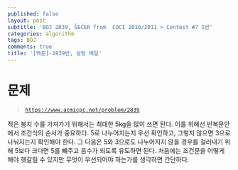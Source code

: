 ```yaml
---
published: false
layout: post
subtitle: 'BOJ 2839, ŠEĆER from  COCI 2010/2011 > Contest #7 1번'
categories: algorithm
tags: BOJ
comments: true
title: '[백준]-2839번, 설탕 배달'
---
```

# 문제
> [`https://www.acmicpc.net/problem/2839`](https://www.acmicpc.net/problem/2839)

적은 봉지 수를 가져가기 위해서는 최대한 5kg을 많이 쓰면 된다. 이를 위해선 반복문안에서 조건식의 순서가 중요하다. 5로 나누어지는지 우선 확인하고, 그렇지 않으면 3으로 나눠지는지 확인해야 한다. 그 다음은 5와 3으로도 나누어지지 않을 경우를 걸러내기 위해 5보다 크다면 5를 뺴주고 음수가 되도록 유도하면 된다. 처음에는 조건문을 어떻게 해야 헷갈릴 수 있지만 무엇이 우선되어야 하는가를 생각하면 간단하다.

<script src="https://gist.github.com/sundongkim-dev/65736d9149963982c05ceb294fe2856b.js"></script>